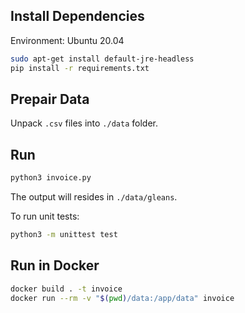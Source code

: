## Install Dependencies

Environment: Ubuntu 20.04

```bash
sudo apt-get install default-jre-headless
pip install -r requirements.txt
```

## Prepair Data

Unpack `.csv` files into `./data` folder.

## Run

```bash
python3 invoice.py
```

The output will resides in `./data/gleans`.

To run unit tests:
```bash
python3 -m unittest test
```

## Run in Docker

```bash
docker build . -t invoice
docker run --rm -v "$(pwd)/data:/app/data" invoice
```
